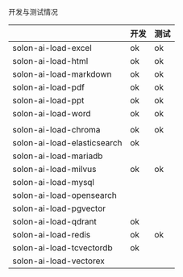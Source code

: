 

开发与测试情况

|                             | 开发  | 测试 |
|-----------------------------|-----|----|
| solon-ai-load-excel         | ok  | ok |
| solon-ai-load-html          | ok  | ok |
| solon-ai-load-markdown      | ok  | ok |
| solon-ai-load-pdf           | ok  | ok |
| solon-ai-load-ppt           | ok  | ok |
| solon-ai-load-word          | ok  | ok |
|                             |     |    |
| solon-ai-load-chroma        | ok  | ok |
| solon-ai-load-elasticsearch | ok  |    |
| solon-ai-load-mariadb       |     |    |
| solon-ai-load-milvus        | ok  | ok |
| solon-ai-load-mysql         |     |    |
| solon-ai-load-opensearch    |     |    |
| solon-ai-load-pgvector      |     |    |
| solon-ai-load-qdrant        | ok  |    |
| solon-ai-load-redis         | ok  | ok |
| solon-ai-load-tcvectordb    | ok  |    |
| solon-ai-load-vectorex      |     |    |
